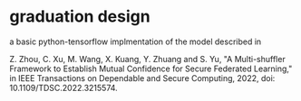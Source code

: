 # graduation design
a basic python-tensorflow implmentation of the model described in  
  
Z. Zhou, C. Xu, M. Wang, X. Kuang, Y. Zhuang and S. Yu, "A Multi-shuffler Framework to Establish Mutual Confidence for Secure Federated Learning," in IEEE Transactions on Dependable and Secure Computing, 2022, doi: 10.1109/TDSC.2022.3215574.
